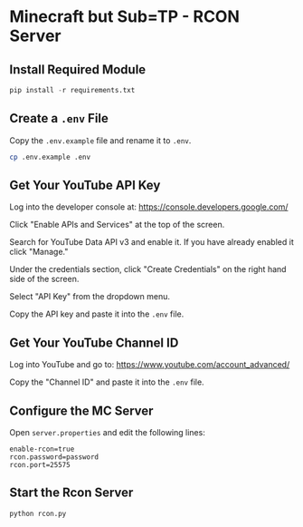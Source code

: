 # Minecraft but Sub=TP - RCON Server

## Install Required Module

```py
pip install -r requirements.txt
```

## Create a `.env` File

Copy the `.env.example` file and rename it to `.env`.

```sh
cp .env.example .env
```

## Get Your YouTube API Key

Log into the developer console at: https://console.developers.google.com/

Click "Enable APIs and Services" at the top of the screen.

Search for YouTube Data API v3 and enable it. If you have already enabled it click "Manage."

Under the credentials section, click "Create Credentials" on the right hand side of the screen.

Select "API Key" from the dropdown menu.

Copy the API key and paste it into the `.env` file.

## Get Your YouTube Channel ID

Log into YouTube and go to: https://www.youtube.com/account_advanced/

Copy the "Channel ID" and paste it into the `.env` file.

## Configure the MC Server

Open `server.properties` and edit the following lines:

```text
enable-rcon=true
rcon.password=password
rcon.port=25575
```

## Start the Rcon Server

```cli
python rcon.py
```

